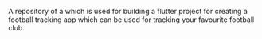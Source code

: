 A repository of a which is used for building a flutter project for creating a football tracking app which can be used for tracking your favourite football club.